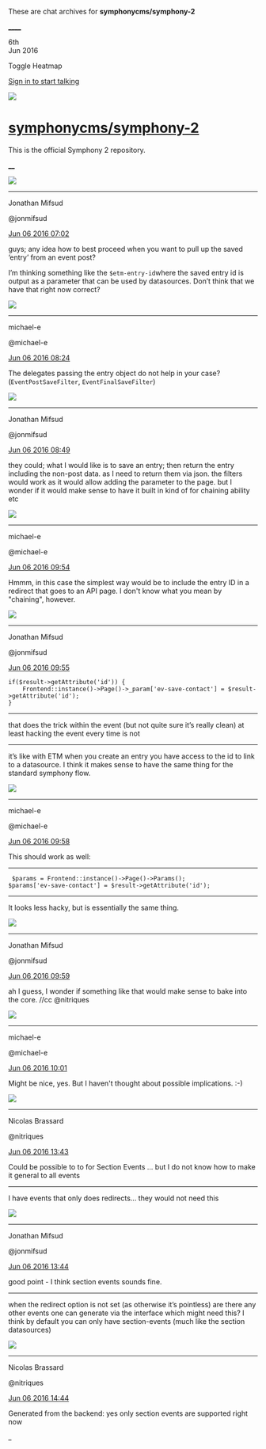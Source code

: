 These are chat archives for **symphonycms/symphony-2**

[__](/symphonycms/symphony-2/archives/2016/06/07)[__](/symphonycms/symphony-2/archives/2016/06/05)

6th  
Jun 2016

Toggle Heatmap

[Sign in to start talking](/login?action=login&button=archive-login)

![](https://avatars-02.gitter.im/group/iv/3/57542c45c43b8c601977197e?s=48)

#  [symphonycms/symphony-2](/symphonycms/symphony-2)

This is the official Symphony 2 repository.

[ __](/orgs/symphonycms/rooms "More symphonycms rooms")

![](https://avatars1.githubusercontent.com/u/859775?v=3&s=30)

____

Jonathan Mifsud

@jonmifsud

[Jun 06 2016
07:02](https://gitter.im/symphonycms/symphony-2?at=57552008e96484d0692fdf97)

guys; any idea how to best proceed when you want to pull up the saved ‘entry’
from an event post?

I’m thinking something like the `$etm-entry-id`where the saved entry id is
output as a parameter that can be used by datasources. Don’t think that we
have that right now correct?

![](https://avatars2.githubusercontent.com/u/40072?v=3&s=30)

____

michael-e

@michael-e

[Jun 06 2016
08:24](https://gitter.im/symphonycms/symphony-2?at=5755334d1097267921309f56)

The delegates passing the entry object do not help in your case?
(`EventPostSaveFilter`, `EventFinalSaveFilter`)

![](https://avatars1.githubusercontent.com/u/859775?v=3&s=30)

____

Jonathan Mifsud

@jonmifsud

[Jun 06 2016
08:49](https://gitter.im/symphonycms/symphony-2?at=57553909e96484d0692fe618)

they could; what I would like is to save an entry; then return the entry
including the non-post data. as I need to return them via json. the filters
would work as it would allow adding the parameter to the page. but I wonder if
it would make sense to have it built in kind of for chaining ability etc

![](https://avatars2.githubusercontent.com/u/40072?v=3&s=30)

____

michael-e

@michael-e

[Jun 06 2016
09:54](https://gitter.im/symphonycms/symphony-2?at=5755484be8163f872c4e4dd8)

Hmmm, in this case the simplest way would be to include the entry ID in a
redirect that goes to an API page. I don't know what you mean by "chaining",
however.

![](https://avatars1.githubusercontent.com/u/859775?v=3&s=30)

____

Jonathan Mifsud

@jonmifsud

[Jun 06 2016
09:55](https://gitter.im/symphonycms/symphony-2?at=5755487e824488852c4f3ce1)

    
    
    if($result->getAttribute('id')) {
        Frontend::instance()->Page()->_param['ev-save-contact'] = $result->getAttribute('id');
    }

____

that does the trick within the event (but not quite sure it’s really clean) at
least hacking the event every time is not

____

it’s like with ETM when you create an entry you have access to the id to link
to a datasource. I think it makes sense to have the same thing for the
standard symphony flow.

![](https://avatars2.githubusercontent.com/u/40072?v=3&s=30)

____

michael-e

@michael-e

[Jun 06 2016
09:58](https://gitter.im/symphonycms/symphony-2?at=5755493a109726792130a6ac)

This should work as well:

____

    
    
     $params = Frontend::instance()->Page()->Params();
    $params['ev-save-contact'] = $result->getAttribute('id');

____

It looks less hacky, but is essentially the same thing.

![](https://avatars1.githubusercontent.com/u/859775?v=3&s=30)

____

Jonathan Mifsud

@jonmifsud

[Jun 06 2016
09:59](https://gitter.im/symphonycms/symphony-2?at=5755498e109726792130a6c7)

ah I guess, I wonder if something like that would make sense to bake into the
core. //cc @nitriques

![](https://avatars2.githubusercontent.com/u/40072?v=3&s=30)

____

michael-e

@michael-e

[Jun 06 2016
10:01](https://gitter.im/symphonycms/symphony-2?at=57554a10e96484d0692feb78)

Might be nice, yes. But I haven't thought about possible implications. :-)

![](https://avatars1.githubusercontent.com/u/771169?v=3&s=30)

____

Nicolas Brassard

@nitriques

[Jun 06 2016
13:43](https://gitter.im/symphonycms/symphony-2?at=57557dff3bdac7ae37b505f5)

Could be possible to to for Section Events ... but I do not know how to make
it general to all events

____

I have events that only does redirects... they would not need this

![](https://avatars1.githubusercontent.com/u/859775?v=3&s=30)

____

Jonathan Mifsud

@jonmifsud

[Jun 06 2016
13:44](https://gitter.im/symphonycms/symphony-2?at=57557e20e96484d0692ffb01)

good point - I think section events sounds fine.

____

when the redirect option is not set (as otherwise it’s pointless) are there
any other events one can generate via the interface which might need this? I
think by default you can only have section-events (much like the section
datasources)

![](https://avatars1.githubusercontent.com/u/771169?v=3&s=30)

____

Nicolas Brassard

@nitriques

[Jun 06 2016
14:44](https://gitter.im/symphonycms/symphony-2?at=57558c48e96484d06930003d)

Generated from the backend: yes only section events are supported right now

_

